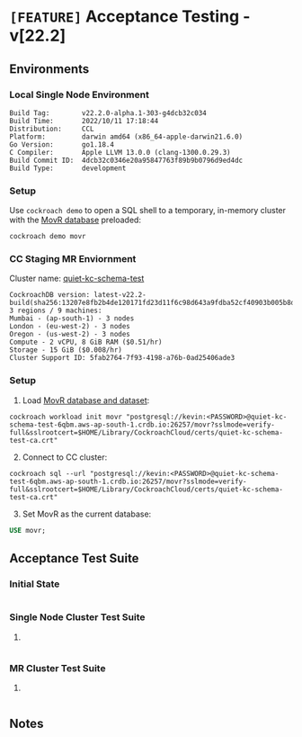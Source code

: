 <!-- Acceptance Testing 22.2 Release -->
#  **`[FEATURE]` Acceptance Testing - v[22.2]**

## **Environments**
<!-- Local Single Node Environment -->
### **Local Single Node Environment**
```
Build Tag:        v22.2.0-alpha.1-303-g4dcb32c034
Build Time:       2022/10/11 17:18:44
Distribution:     CCL
Platform:         darwin amd64 (x86_64-apple-darwin21.6.0)
Go Version:       go1.18.4
C Compiler:       Apple LLVM 13.0.0 (clang-1300.0.29.3)
Build Commit ID:  4dcb32c0346e20a95847763f89b9b0796d9ed4dc
Build Type:       development
```
### **Setup**
Use `cockroach demo` to open a SQL shell to a temporary, in-memory cluster with the [MovR database](https://www.cockroachlabs.com/docs/stable/movr.html?) preloaded:
```
cockroach demo movr
```

<!-- CC Staging MR Enviornment -->
### **CC Staging MR Enviornment**
Cluster name: [quiet-kc-schema-test](https://management-staging.crdb.io/cluster/5fab2764-7f93-4198-a76b-0ad25406ade3)
```
CockroachDB version: latest-v22.2-build(sha256:13207e8fb2b4de120171fd23d11f6c98d643a9fdba52cf40903b005b8dc86baf)
3 regions / 9 machines:
Mumbai - (ap-south-1) - 3 nodes
London - (eu-west-2) - 3 nodes
Oregon - (us-west-2) - 3 nodes
Compute - 2 vCPU, 8 GiB RAM ($0.51/hr)
Storage - 15 GiB ($0.008/hr)
Cluster Support ID: 5fab2764-7f93-4198-a76b-0ad25406ade3
```
### **Setup**
1. Load [MovR database and dataset](https://www.cockroachlabs.com/docs/stable/movr.html?):
```
cockroach workload init movr "postgresql://kevin:<PASSWORD>@quiet-kc-schema-test-6qbm.aws-ap-south-1.crdb.io:26257/movr?sslmode=verify-full&sslrootcert=$HOME/Library/CockroachCloud/certs/quiet-kc-schema-test-ca.crt"
```
2. Connect to CC cluster:
```
cockroach sql --url "postgresql://kevin:<PASSWORD>@quiet-kc-schema-test-6qbm.aws-ap-south-1.crdb.io:26257/movr?sslmode=verify-full&sslrootcert=$HOME/Library/CockroachCloud/certs/quiet-kc-schema-test-ca.crt"
```
3. Set MovR as the current database:
```sql
USE movr;
```
## **Acceptance Test Suite**
### **Initial State**
```

```
<!-- Single Node Cluster Test Suite -->
### **Single Node Cluster Test Suite**

1. 
```

```

<!-- MR Cluster Test Suite -->
### **MR Cluster Test Suite**
1. 
```
```

<!-- Notes -->
## **Notes**
